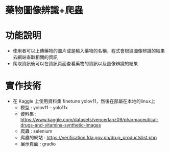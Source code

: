 藥物圖像辨識+爬蟲
===
# 功能說明
- 使用者可以上傳藥物的圖片或是輸入藥物的名稱，程式會根據圖像辨識的結果去網站查取相關的資訊
- 爬取資訊後可以在資訊頁面查看藥物的資訊以及圖像辨識的結果

# 實作技術
- 在 Kaggle 上使用資料集 finetune yolov11，然後在部屬在本地的linux上
    - 模型 : yolov11 –  yolo11x
    - 資料集 : https://www.kaggle.com/datasets/vencerlanz09/pharmaceutical-drugs-and-vitamins-synthetic-images
    - 爬蟲 : selenium
    - 爬蟲的網站 : https://verification.fda.gov.ph/drug_productslist.php
    - 展示頁面 : gradio

